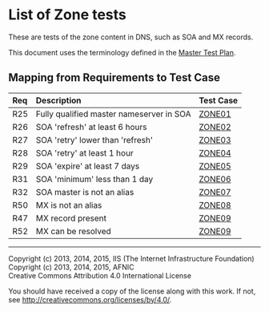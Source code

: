 # List of Zone tests

These are tests of the zone content in DNS, such as SOA and
MX records.

This document uses the terminology defined in the
[Master Test Plan](../Master%20Test%20Plan.md).

## Mapping from Requirements to Test Case

|Req| Description                                                              | Test Case |
|:--|:-------------------------------------------------------------------------|:----------|
|R25|Fully qualified master nameserver in SOA                                  |[ZONE01](zone01.md)|
|R26|SOA 'refresh' at least 6 hours                                            |[ZONE02](zone02.md)|
|R27|SOA 'retry' lower than 'refresh'                                          |[ZONE03](zone03.md)|
|R28|SOA 'retry' at least 1 hour                                               |[ZONE04](zone04.md)|
|R29|SOA 'expire' at least 7 days                                              |[ZONE05](zone05.md)|
|R31|SOA 'minimum' less than 1 day                                             |[ZONE06](zone06.md)|
|R32|SOA master is not an alias                                                |[ZONE07](zone07.md)|
|R50|MX is not an alias                                                        |[ZONE08](zone08.md)|
|R47|MX record present                                                         |[ZONE09](zone09.md)|
|R52|MX can be resolved                                                        |[ZONE09](zone09.md)|

-------

Copyright (c) 2013, 2014, 2015, IIS (The Internet Infrastructure Foundation)  
Copyright (c) 2013, 2014, 2015, AFNIC  
Creative Commons Attribution 4.0 International License

You should have received a copy of the license along with this
work.  If not, see <http://creativecommons.org/licenses/by/4.0/>.
